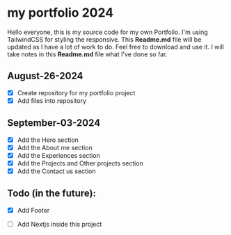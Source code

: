 # my portfolio 2024
Hello everyone, this is my source code for my own Portfolio.
I'm using TailwindCSS for styling the responsive. This **Readme.md** file will be updated as I have a lot of work to do. Feel free to download and use it. I will take notes in this **Readme.md** file what I've done so far.

## August-26-2024
- [x] Create repository for my portfolio project
- [x] Add files into repository

## September-03-2024
- [x] Add the Hero section
- [x] Add the About me section
- [x] Add the Experiences section
- [x] Add the Projects and Other projects section 
- [x] Add the Contact us section

## Todo (in the future):
- [x] Add Footer
- [ ] Add Nextjs inside this project

